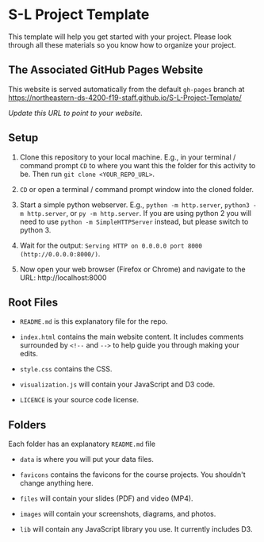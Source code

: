 # S-L Project Template

This template will help you get started with your project. Please look through all these materials so you know how to organize your project.

## The Associated GitHub Pages Website

This website is served automatically from the default `gh-pages` branch at https://northeastern-ds-4200-f19-staff.github.io/S-L-Project-Template/

*Update this URL to point to your website.*

## Setup
1. Clone this repository to your local machine. E.g., in your terminal / command prompt `CD` to where you want this the folder for this activity to be. Then run `git clone <YOUR_REPO_URL>`.

1. `CD` or open a terminal / command prompt window into the cloned folder.

1. Start a simple python webserver. E.g., `python -m http.server`, `python3 -m http.server`, or `py -m http.server`. If you are using python 2 you will need to use `python -m SimpleHTTPServer` instead, but please switch to python 3.

1. Wait for the output: `Serving HTTP on 0.0.0.0 port 8000 (http://0.0.0.0:8000/)`.

1. Now open your web browser (Firefox or Chrome) and navigate to the URL: http://localhost:8000

## Root Files
* `README.md` is this explanatory file for the repo.

* `index.html` contains the main website content. It includes comments surrounded by `<!--` and `-->` to help guide you through making your edits.

* `style.css` contains the CSS.

* `visualization.js` will contain your JavaScript and D3 code.

* `LICENCE` is your source code license.

## Folders
Each folder has an explanatory `README.md` file

* `data` is where you will put your data files.

* `favicons` contains the favicons for the course projects. You shouldn't change anything here.

* `files` will contain your slides (PDF) and video (MP4).

* `images` will contain your screenshots, diagrams, and photos.

* `lib` will contain any JavaScript library you use. It currently includes D3.
